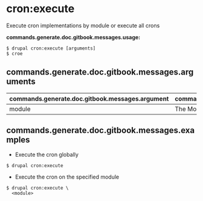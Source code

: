 # cron:execute
Execute cron implementations by module or execute all crons

**commands.generate.doc.gitbook.messages.usage:**
```
$ drupal cron:execute [arguments]
$ croe  
```

## commands.generate.doc.gitbook.messages.arguments
commands.generate.doc.gitbook.messages.argument | commands.generate.doc.gitbook.messages.details
---------|-------------
module | The Module name.

## commands.generate.doc.gitbook.messages.examples
* Execute the cron globally
```
$ drupal cron:execute

```
* Execute the cron on the specified module
```
$ drupal cron:execute \
  <module>

```
